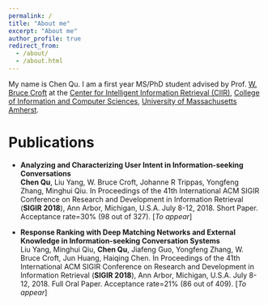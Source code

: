 ```yaml
---
permalink: /
title: "About me"
excerpt: "About me"
author_profile: true
redirect_from: 
  - /about/
  - /about.html
---
```


My name is Chen Qu. I am a first year MS/PhD student advised by Prof. [W. Bruce Croft](http://ciir.cs.umass.edu/croft) at the [Center for Intelligent Information Retrieval (CIIR)](http://ciir.cs.umass.edu/), [College of Information and Computer Sciences](https://www.cics.umass.edu/), [University of Massachusetts Amherst](https://www.umass.edu/).

# Publications
* **Analyzing and Characterizing User Intent in Information-seeking Conversations**\
**Chen Qu**, Liu Yang, W. Bruce Croft, Johanne R Trippas, Yongfeng Zhang, Minghui Qiu. In Proceedings of  the 41th International ACM SIGIR Conference on Research and Development in Information Retrieval (**SIGIR 2018**), Ann Arbor, Michigan, U.S.A. July 8-12, 2018. Short Paper. Acceptance rate=30% (98 out of 327). [*To appear*]

* **Response Ranking with Deep Matching Networks and External Knowledge in Information-seeking Conversation Systems**\
Liu Yang, Minghui Qiu, **Chen Qu**, Jiafeng Guo, Yongfeng Zhang, W. Bruce Croft, Jun Huang, Haiqing Chen. In Proceedings of  the 41th International ACM SIGIR Conference on Research and Development in Information Retrieval (**SIGIR 2018**), Ann Arbor, Michigan, U.S.A. July 8-12, 2018. Full Oral Paper. Acceptance rate=21% (86 out of  409). [*To appear*]

